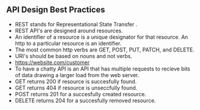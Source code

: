 ## API Design Best Practices
  - REST stands for Representational State Transfer .
  - REST API's are designed around resources.
  - An identifier of a resource is a unique designator for that resource. An http to a particular resource is an identifier.
  - The most common http verbs are GET, POST, PUT, PATCH, and DELETE.
  - URI's should be based on nouns and not verbs. 
  - https://website.com/customer
  - To have a chatty API is an API that has multiple requests to recieve bits of data drawing a larger load from the web server. 
  - GET returns 200 if resource is succesfully found.
  - GET returns 404 if resource is unseccfully found.
  - POST returns 201 for a succesfully created resource.
  - DELETE returns 204 for a succesfully removed resource.
